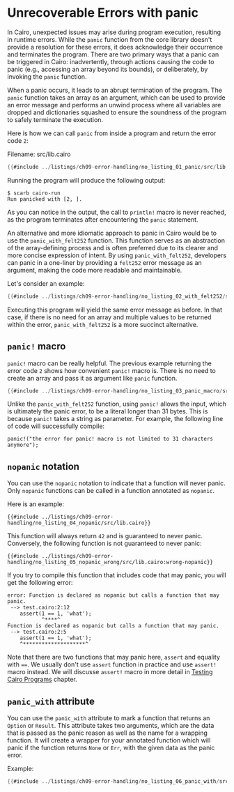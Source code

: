 # Unrecoverable Errors with panic

In Cairo, unexpected issues may arise during program execution, resulting in runtime errors. While the `panic` function from the core library doesn't provide a resolution for these errors, it does acknowledge their occurrence and terminates the program. There are two primary ways that a panic can be triggered in Cairo: inadvertently, through actions causing the code to panic (e.g., accessing an array beyond its bounds), or deliberately, by invoking the `panic` function.

When a panic occurs, it leads to an abrupt termination of the program. The `panic` function takes an array as an argument, which can be used to provide an error message and performs an unwind process where all variables are dropped and dictionaries squashed to ensure the soundness of the program to safely terminate the execution.

Here is how we can call `panic` from inside a program and return the error code `2`:

<span class="filename">Filename: src/lib.cairo</span>

```rust
{{#include ../listings/ch09-error-handling/no_listing_01_panic/src/lib.cairo}}
```

Running the program will produce the following output:

```shell
$ scarb cairo-run
Run panicked with [2, ].
```

As you can notice in the output, the call to `println!` macro is never reached, as the program terminates after encountering the `panic` statement.

An alternative and more idiomatic approach to panic in Cairo would be to use the `panic_with_felt252` function. This function serves as an abstraction of the array-defining process and is often preferred due to its clearer and more concise expression of intent. By using `panic_with_felt252`, developers can panic in a one-liner by providing a `felt252` error message as an argument, making the code more readable and maintainable.

Let's consider an example:

```rust
{{#include ../listings/ch09-error-handling/no_listing_02_with_felt252/src/lib.cairo}}
```

Executing this program will yield the same error message as before. In that case, if there is no need for an array and multiple values to be returned within the error, `panic_with_felt252` is a more succinct alternative.

## `panic!` macro

`panic!` macro can be really helpful. The previous example returning the error code `2` shows how convenient `panic!` macro is. There is no need to create an array and pass it as argument like `panic` function.

```rust
{{#include ../listings/ch09-error-handling/no_listing_03_panic_macro/src/lib.cairo}}
```

Unlike the `panic_with_felt252` function, using `panic!` allows the input, which is ultimately the panic error, to be a literal longer than 31 bytes. This is because `panic!` takes a string as parameter. For example, the following line of code will successfully compile: 

```rust, noplayground
panic!("the error for panic! macro is not limited to 31 characters anymore");
```

## `nopanic` notation

You can use the `nopanic` notation to indicate that a function will never panic. Only `nopanic` functions can be called in a function annotated as `nopanic`.

Here is an example:

```rust,noplayground
{{#include ../listings/ch09-error-handling/no_listing_04_nopanic/src/lib.cairo}}
```

This function will always return `42` and is guaranteed to never panic. Conversely, the following function is not guaranteed to never panic:

```rust,noplayground
{{#include ../listings/ch09-error-handling/no_listing_05_nopanic_wrong/src/lib.cairo:wrong-nopanic}}
```

If you try to compile this function that includes code that may panic, you will get the following error:

```shell
error: Function is declared as nopanic but calls a function that may panic.
 --> test.cairo:2:12
    assert(1 == 1, 'what');
           ^****^
Function is declared as nopanic but calls a function that may panic.
 --> test.cairo:2:5
    assert(1 == 1, 'what');
    ^********************^
```

Note that there are two functions that may panic here, `assert` and equality with `==`. We usually don't use `assert` function in practice and use `assert!` macro instead. We will discusse `assert!` macro in more detail in [Testing Cairo Programs](ch10-01-how-to-write-tests.md#checking-results-with-the-assert-macro) chapter.

## `panic_with` attribute

You can use the `panic_with` attribute to mark a function that returns an `Option` or `Result`. This attribute takes two arguments, which are the data that is passed as the panic reason as well as the name for a wrapping function. It will create a wrapper for your annotated function which will panic if the function returns `None` or `Err`, with the given data as the panic error.

Example:

```rust
{{#include ../listings/ch09-error-handling/no_listing_06_panic_with/src/lib.cairo}}
```
